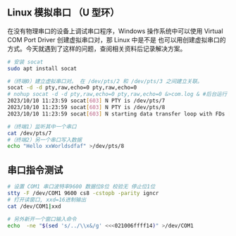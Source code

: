 ## Linux 模拟串口 （U 型环）
 在没有物理串口的设备上调试串口程序，Windows 操作系统中可以使用 Virtual COM Port Driver 创建虚拟串口对，那 Linux 中是不是
 也可以用创建虚拟串口的方式。今天就遇到了这样的问题，查阅相关资料后记录解决方案。

```sh
# 安装 socat
sudo apt install socat

#（终端0）建立虚拟串口对。 在 /dev/pts/2 和 /dev/pts/3 之间建立关联。
socat -d -d pty,raw,echo=0 pty,raw,echo=0
# nohup socat -d -d pty,raw,echo=0 pty,raw,echo=0 &>com.log & #后台运行
2023/10/10 11:23:59 socat[603] N PTY is /dev/pts/7
2023/10/10 11:23:59 socat[603] N PTY is /dev/pts/8
2023/10/10 11:23:59 socat[603] N starting data transfer loop with FDs [5,5] and [7,7]

#（终端1）监听其中一个串口
cat /dev/pts/7
#（终端2）另一个串口写入数据
echo "Hello xxWorldsdfaf" >/dev/pts/8

```

## 串口指令测试

```sh
# 设置 COM1 串口波特率9600 数据位8位 校验无 停止位1位
stty -F /dev/COM1 9600 cs8 -cstopb -parity igncr
# 打开读窗口, xxd=16进制输出
cat /dev/COM1|xxd

# 另外新开一个窗口输入命令
echo  -ne "$(sed 's/../\\x&/g' <<<021006ffff14)" >/dev/COM1
```
